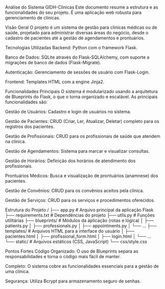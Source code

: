 Análise do Sistema GIDH-Clinicas
Este documento resume a estrutura e as funcionalidades do seu projeto. É uma aplicação web robusta para gerenciamento de clínicas.

Visão Geral
O projeto é um sistema de gestão para clínicas médicas ou de saúde, projetado para administrar diversas áreas do negócio, desde o cadastro de pacientes até a gestão de agendamentos e prontuários.

Tecnologias Utilizadas
Backend: Python com o framework Flask.

Banco de Dados: SQLite através do Flask-SQLAlchemy, com suporte a migrações de banco de dados (Flask-Migrate).

Autenticação: Gerenciamento de sessões de usuário com Flask-Login.

Frontend: Templates HTML com a engine Jinja2.

Funcionalidades Principais
O sistema é modularizado usando a arquitetura de Blueprints do Flask, o que o torna organizado e escalável. As principais funcionalidades são:

Gestão de Usuários: Cadastro e login de usuários no sistema.

Gestão de Pacientes: CRUD (Criar, Ler, Atualizar, Deletar) completo para os registros dos pacientes.

Gestão de Profissionais: CRUD para os profissionais de saúde que atendem na clínica.

Gestão de Agendamentos: Sistema para marcar e visualizar consultas.

Gestão de Horários: Definição dos horários de atendimento dos profissionais.

Prontuários Médicos: Busca e visualização de prontuários (anamnese) dos pacientes.

Gestão de Convênios: CRUD para os convênios aceitos pela clínica.

Gestão de Serviços: CRUD para os serviços e procedimentos oferecidos.

Estrutura do Projeto
/
├── app.py                  # Arquivo principal da aplicação Flask
├── requirements.txt        # Dependências do projeto
├── utils.py                # Funções utilitárias
├── blueprints/             # Módulos da aplicação (rotas e lógica)
│   ├── patients.py
│   ├── professionals.py
│   ├── appointments.py
│   └── ...
├── templates/              # Arquivos HTML para a interface do usuário
│   ├── pacientes.html
│   ├── profissional_form.html
│   ├── login.html
│   └── ...
└── static/                 # Arquivos estáticos (CSS, JavaScript)
    └── css/style.css

Pontos Fortes
Código Organizado: O uso de Blueprints separa as responsabilidades e torna o código mais fácil de manter.

Completo: O sistema cobre as funcionalidades essenciais para a gestão de uma clínica.

Segurança: Utiliza Bcrypt para armazenamento seguro de senhas.
